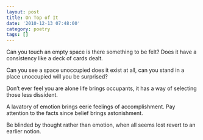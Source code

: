 ```yaml
---
layout: post
title: On Top of It
date: '2010-12-13 07:48:00'
category: poetry
tags: []
---
```


Can you touch an empty space
is there something to be felt?
Does it have a consistency
like a deck of cards dealt.

Can you see a space unoccupied
does it exist at all,
can you stand in a place unoccupied
will you be surprised?

Don’t ever feel you are alone
life brings occupants,
it has a way of selecting
those less dissident.

A lavatory of emotion
brings eerie feelings of accomplishment.
Pay attention to the facts
since belief brings astonishment.

Be blinded by thought
rather than emotion,
when all seems lost
revert to an earlier notion.
